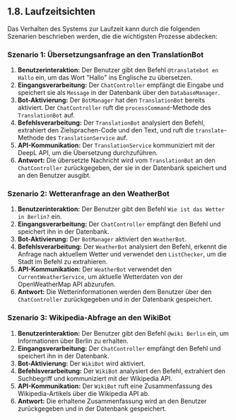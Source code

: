 ## 1.8. Laufzeitsichten

Das Verhalten des Systems zur Laufzeit kann durch die folgenden Szenarien beschrieben werden, die die wichtigsten Prozesse abdecken:

### Szenario 1: Übersetzungsanfrage an den TranslationBot
1. **Benutzerinteraktion:** Der Benutzer gibt den Befehl `@translatebot en Hallo` ein, um das Wort "Hallo" ins Englische zu übersetzen.
2. **Eingangsverarbeitung:** Der `ChatController` empfängt die Eingabe und speichert sie als `Message` in der Datenbank über den `DatabaseManager`.
3. **Bot-Aktivierung:** Der `BotManager` hat den `TranslationBot` bereits aktiviert. Der `ChatController` ruft die `processCommand`-Methode des `TranslationBot` auf.
4. **Befehlsverarbeitung:** Der `TranslationBot` analysiert den Befehl, extrahiert den Zielsprachen-Code und den Text, und ruft die `translate`-Methode des `TranslationService` auf.
5. **API-Kommunikation:** Der `TranslationService` kommuniziert mit der DeepL API, um die Übersetzung durchzuführen.
6. **Antwort:** Die übersetzte Nachricht wird vom `TranslationBot` an den `ChatController` zurückgegeben, der sie in der Datenbank speichert und an den Benutzer ausgibt.

### Szenario 2: Wetteranfrage an den WeatherBot
1. **Benutzerinteraktion:** Der Benutzer gibt den Befehl `Wie ist das Wetter in Berlin?` ein.
2. **Eingangsverarbeitung:** Der `ChatController` empfängt den Befehl und speichert ihn in der Datenbank.
3. **Bot-Aktivierung:** Der `BotManager` aktiviert den `WeatherBot`.
4. **Befehlsverarbeitung:** Der `WeatherBot` analysiert den Befehl, erkennt die Anfrage nach aktuellem Wetter und verwendet den `ListChecker`, um die Stadt im Befehl zu extrahieren.
5. **API-Kommunikation:** Der `WeatherBot` verwendet den `CurrentWeatherService`, um aktuelle Wetterdaten von der OpenWeatherMap API abzurufen.
6. **Antwort:** Die Wetterinformationen werden dem Benutzer über den `ChatController` zurückgegeben und in der Datenbank gespeichert.

### Szenario 3: Wikipedia-Abfrage an den WikiBot
1. **Benutzerinteraktion:** Der Benutzer gibt den Befehl `@wiki Berlin` ein, um Informationen über Berlin zu erhalten.
2. **Eingangsverarbeitung:** Der `ChatController` empfängt den Befehl und speichert ihn in der Datenbank.
3. **Bot-Aktivierung:** Der `WikiBot` wird aktiviert.
4. **Befehlsverarbeitung:** Der `WikiBot` analysiert den Befehl, extrahiert den Suchbegriff und kommuniziert mit der Wikipedia API.
5. **API-Kommunikation:** Der `WikiBot` ruft eine Zusammenfassung des Wikipedia-Artikels über die Wikipedia API ab.
6. **Antwort:** Die erhaltene Zusammenfassung wird an den Benutzer zurückgegeben und in der Datenbank gespeichert.